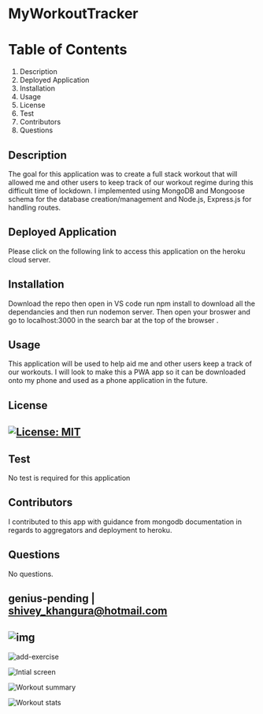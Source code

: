 
# MyWorkoutTracker



# Table of Contents
1. Description
2. Deployed Application
3. Installation
4. Usage
5. License
6. Test
7. Contributors
8. Questions
## Description
The goal for this application was to create a full stack workout that will allowed me and other users to keep track of our workout regime during this difficult time of lockdown. I implemented using MongoDB and Mongoose schema for the database creation/management and Node.js, Express.js for handling routes. 
## Deployed Application
Please click on the following link to access this application on the heroku cloud server.
## Installation
Download the repo then open in VS code run npm install to download all the dependancies and then run nodemon server. Then open your broswer and go to localhost:3000 in the search bar at the top of the browser . 
## Usage
This application will be used to help aid me and other users keep a track of our workouts. I will look to make this a PWA app so it can be downloaded onto my phone and used as a phone application in the future.
## License
## [![License: MIT](https://img.shields.io/badge/License-MIT-yellow.svg)](https://opensource.org/licenses/MIT)
## Test
No test is required for this application
## Contributors
I contributed to this app with guidance from mongodb documentation in regards to aggregators and deployment to heroku.
## Questions
No questions.
## genius-pending | shivey_khangura@hotmail.com
## ![img](https://avatars2.githubusercontent.com/u/67982777?v=4)

![add-exercise](https://user-images.githubusercontent.com/67982777/106774118-b45b8d80-6639-11eb-8947-80f5334dcc89.jpg)

![Intial screen](https://user-images.githubusercontent.com/67982777/106774125-b6255100-6639-11eb-84e9-f4528925c1e2.png)

![Workout summary](https://user-images.githubusercontent.com/67982777/106774166-c0dfe600-6639-11eb-969b-80dce908d8be.png)

![Workout stats](https://user-images.githubusercontent.com/67982777/106774132-b887ab00-6639-11eb-83ca-c2307767cabb.png)

